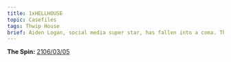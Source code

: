 ```yaml
---
title: 1xHELLHOUSE
topic: Casefiles
tags: Thwip House
brief: Aiden Logan, social media super star, has fallen into a coma. The house is thrown into a mysterious lock down.
---
```


__The Spin:__ [2106/03/05](http://thespin.glitch.me/archive/2108-03-05)
